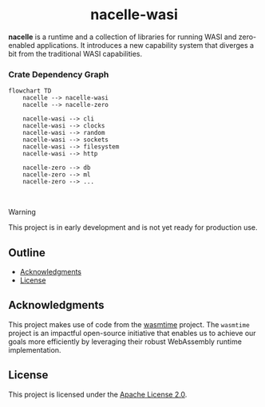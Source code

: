 <div align="center">
  <!-- <a href="https://github.com/zerocore-ai/nacelle-wasi" target="_blank">
    <img src="https://raw.githubusercontent.com/zerocore-ai/nacelle-wasi/main/assets/a_logo.png" alt="nacelle-wasi Logo" width="100"></img>
  </a> -->

  <h1 align="center">nacelle-wasi</h1>

  <!-- <p>
    <a href="https://crates.io/crates/nacelle-wasi">
      <img src="https://img.shields.io/crates/v/nacelle-wasi?label=crates" alt="Crate">
    </a>
    <a href="https://codecov.io/gh/zerocore-ai/nacelle-wasi">
      <img src="https://codecov.io/gh/zerocore-ai/nacelle-wasi/branch/main/graph/badge.svg?token=SOMETOKEN" alt="Code Coverage"/>
    </a>
    <a href="https://github.com/zerocore-ai/nacelle-wasi/actions?query=">
      <img src="https://github.com/zerocore-ai/nacelle-wasi/actions/workflows/tests_and_checks.yml/badge.svg" alt="Build Status">
    </a>
    <a href="https://github.com/zerocore-ai/nacelle-wasi/blob/main/LICENSE">
      <img src="https://img.shields.io/badge/License-Apache%202.0-blue.svg" alt="License">
    </a>
    <a href="https://docs.rs/nacelle-wasi">
      <img src="https://img.shields.io/static/v1?label=Docs&message=docs.rs&color=blue" alt="Docs">
    </a>
  </p> -->
</div>

**nacelle** is a runtime and a collection of libraries for running WASI and zero-enabled applications. It introduces a new capability system that diverges a bit from the traditional WASI capabilities.

### Crate Dependency Graph

```mermaid
flowchart TD
    nacelle --> nacelle-wasi
    nacelle --> nacelle-zero

    nacelle-wasi --> cli
    nacelle-wasi --> clocks
    nacelle-wasi --> random
    nacelle-wasi --> sockets
    nacelle-wasi --> filesystem
    nacelle-wasi --> http

    nacelle-zero --> db
    nacelle-zero --> ml
    nacelle-zero --> ...
```

</br>

> [!WARNING]
> This project is in early development and is not yet ready for production use.

##

## Outline

- [Acknowledgments](#acknowledgments)
- [License](#license)

## Acknowledgments

This project makes use of code from the [wasmtime][wasmtime] project. The `wasmtime` project is an impactful open-source initiative that enables us to achieve our goals more efficiently by leveraging their robust WebAssembly runtime implementation.

## License

This project is licensed under the [Apache License 2.0](./LICENSE).

[apache]: https://www.apache.org/licenses/LICENSE-2.0
[zerocore]: https://github.com/zerocore-ai/zerocore
[wasi]: https://wasi.dev/
[wasmtime]: https://github.com/bytecodealliance/wasmtime
[cap_std]: https://github.com/bytecodealliance/cap-std
